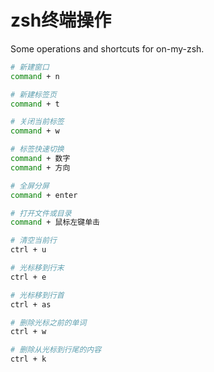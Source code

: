 # zsh终端操作

Some operations and shortcuts for on-my-zsh.

```bash
# 新建窗口
command + n

# 新建标签页
command + t

# 关闭当前标签
command + w

# 标签快速切换
command + 数字
command + 方向

# 全屏分屏
command + enter

# 打开文件或目录
command + 鼠标左键单击

# 清空当前行
ctrl + u

# 光标移到行末
ctrl + e

# 光标移到行首
ctrl + as

# 删除光标之前的单词
ctrl + w

# 删除从光标到行尾的内容
ctrl + k
```

